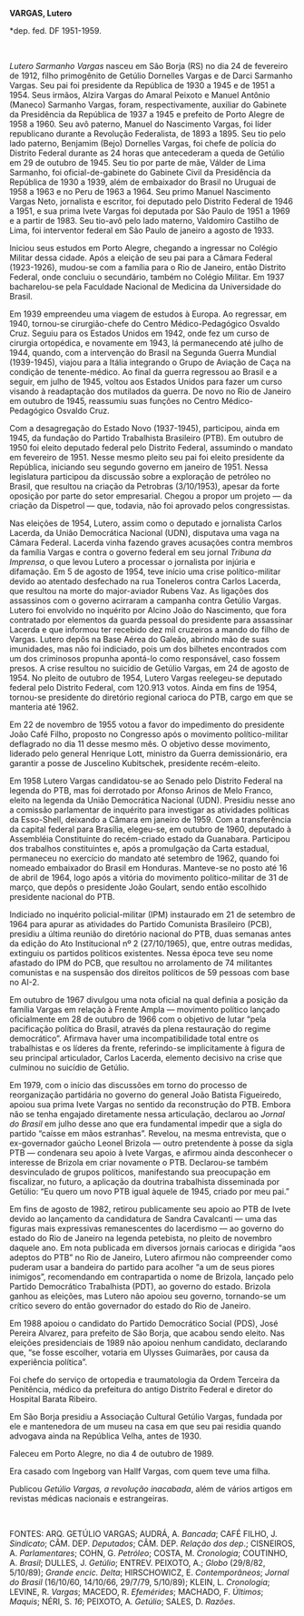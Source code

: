 **VARGAS, Lutero**

\*dep. fed. DF 1951-1959.

 

*Lutero Sarmanho Vargas* nasceu em São Borja (RS) no dia 24 de fevereiro
de 1912, filho primogênito de Getúlio Dornelles Vargas e de Darci
Sarmanho Vargas. Seu pai foi presidente da República de 1930 a 1945 e de
1951 a 1954. Seus irmãos, Alzira Vargas do Amaral Peixoto e Manuel
Antônio (Maneco) Sarmanho Vargas, foram, respectivamente, auxiliar do
Gabinete da Presidência da República de 1937 a 1945 e prefeito de Porto
Alegre de 1958 a 1960. Seu avô paterno, Manuel do Nascimento Vargas, foi
líder republicano durante a Revolução Federalista, de 1893 a 1895. Seu
tio pelo lado paterno, Benjamim (Bejo) Dornelles Vargas, foi chefe de
polícia do Distrito Federal durante as 24 horas que antecederam a queda
de Getúlio em 29 de outubro de 1945. Seu tio por parte de mãe, Válder de
Lima Sarmanho, foi oficial-de-gabinete do Gabinete Civil da Presidência
da República de 1930 a 1939, além de embaixador do Brasil no Uruguai de
1958 a 1963 e no Peru de 1963 a 1964. Seu primo Manuel Nascimento Vargas
Neto, jornalista e escritor, foi deputado pelo Distrito Federal de 1946
a 1951, e sua prima Ivete Vargas foi deputada por São Paulo de 1951 a
1969 e a partir de 1983. Seu tio-avô pelo lado materno, Valdomiro
Castilho de Lima, foi interventor federal em São Paulo de janeiro a
agosto de 1933.

Iniciou seus estudos em Porto Alegre, chegando a ingressar no Colégio
Militar dessa cidade. Após a eleição de seu pai para a Câmara Federal
(1923-1926), mudou-se com a família para o Rio de Janeiro, então
Distrito Federal, onde concluiu o secundário, também no Colégio Militar.
Em 1937 bacharelou-se pela Faculdade Nacional de Medicina da
Universidade do Brasil.

Em 1939 empreendeu uma viagem de estudos à Europa. Ao regressar, em
1940, tornou-se cirurgião-chefe do Centro Médico-Pedagógico Osvaldo
Cruz. Seguiu para os Estados Unidos em 1942, onde fez um curso de
cirurgia ortopédica, e novamente em 1943, lá permanecendo até julho de
1944, quando, com a intervenção do Brasil na Segunda Guerra Mundial
(1939-1945), viajou para a Itália integrando o Grupo de Aviação de Caça
na condição de tenente-médico. Ao final da guerra regressou ao Brasil e
a seguir, em julho de 1945, voltou aos Estados Unidos para fazer um
curso visando à readaptação dos mutilados da guerra. De novo no Rio de
Janeiro em outubro de 1945, reassumiu suas funções no Centro
Médico-Pedagógico Osvaldo Cruz.

Com a desagregação do Estado Novo (1937-1945), participou, ainda em
1945, da fundação do Partido Trabalhista Brasileiro (PTB). Em outubro de
1950 foi eleito deputado federal pelo Distrito Federal, assumindo o
mandato em fevereiro de 1951. Nesse mesmo pleito seu pai foi eleito
presidente da República, iniciando seu segundo governo em janeiro de
1951. Nessa legislatura participou da discussão sobre a exploração de
petróleo no Brasil, que resultou na criação da Petrobras (3/10/1953),
apesar da forte oposição por parte do setor empresarial. Chegou a propor
um projeto — da criação da Dispetrol — que, todavia, não foi aprovado
pelos congressistas.

Nas eleições de 1954, Lutero, assim como o deputado e jornalista Carlos
Lacerda, da União Democrática Nacional (UDN), disputava uma vaga na
Câmara Federal. Lacerda vinha fazendo graves acusações contra membros da
família Vargas e contra o governo federal em seu jornal *Tribuna da
Imprensa*, o que levou Lutero a processar o jornalista por injúria e
difamação. Em 5 de agosto de 1954, teve início uma crise
político-militar devido ao atentado desfechado na rua Toneleros contra
Carlos Lacerda, que resultou na morte do major-aviador Rubens Vaz. As
ligações dos assassinos com o governo acirraram a campanha contra
Getúlio Vargas. Lutero foi envolvido no inquérito por Alcino João do
Nascimento, que fora contratado por elementos da guarda pessoal do
presidente para assassinar Lacerda e que informou ter recebido dez mil
cruzeiros a mando do filho de Vargas. Lutero depôs na Base Aérea do
Galeão, abrindo mão de suas imunidades, mas não foi indiciado, pois um
dos bilhetes encontrados com um dos criminosos propunha apontá-lo como
responsável, caso fossem presos. A crise resultou no suicídio de Getúlio
Vargas, em 24 de agosto de 1954. No pleito de outubro de 1954, Lutero
Vargas reelegeu-se deputado federal pelo Distrito Federal, com 120.913
votos. Ainda em fins de 1954, tornou-se presidente do diretório regional
carioca do PTB, cargo em que se manteria até 1962.

Em 22 de novembro de 1955 votou a favor do impedimento do presidente
João Café Filho, proposto no Congresso após o movimento político-militar
deflagrado no dia 11 desse mesmo mês. O objetivo desse movimento,
liderado pelo general Henrique Lott, ministro da Guerra demissionário,
era garantir a posse de Juscelino Kubitschek, presidente recém-eleito.

Em 1958 Lutero Vargas candidatou-se ao Senado pelo Distrito Federal na
legenda do PTB, mas foi derrotado por Afonso Arinos de Melo Franco,
eleito na legenda da União Democrática Nacional (UDN). Presidiu nesse
ano a comissão parlamentar de inquérito para investigar as atividades
políticas da Esso-Shell, deixando a Câmara em janeiro de 1959. Com a
transferência da capital federal para Brasília, elegeu-se, em outubro de
1960, deputado à Assembléia Constituinte do recém-criado estado da
Guanabara. Participou dos trabalhos constituintes e, após a promulgação
da Carta estadual, permaneceu no exercício do mandato até setembro de
1962, quando foi nomeado embaixador do Brasil em Honduras. Manteve-se no
posto até 16 de abril de 1964, logo após a vitória do movimento
político-militar de 31 de março, que depôs o presidente João Goulart,
sendo então escolhido presidente nacional do PTB.

Indiciado no inquérito policial-militar (IPM) instaurado em 21 de
setembro de 1964 para apurar as atividades do Partido Comunista
Brasileiro (PCB), presidiu a última reunião do diretório nacional do
PTB, duas semanas antes da edição do Ato Institucional nº 2
(27/10/1965), que, entre outras medidas, extinguiu os partidos políticos
existentes. Nessa época teve seu nome afastado do IPM do PCB, que
resultou no arrolamento de 74 militantes comunistas e na suspensão dos
direitos políticos de 59 pessoas com base no AI-2.

Em outubro de 1967 divulgou uma nota oficial na qual definia a posição
da família Vargas em relação à Frente Ampla — movimento político lançado
oficialmente em 28 de outubro de 1966 com o objetivo de lutar “pela
pacificação política do Brasil, através da plena restauração do regime
democrático”. Afirmava haver uma incompatibilidade total entre os
trabalhistas e os líderes da frente, referindo-se implicitamente à
figura de seu principal articulador, Carlos Lacerda, elemento decisivo
na crise que culminou no suicídio de Getúlio.

Em 1979, com o início das discussões em torno do processo de
reorganização partidária no governo do general João Batista Figueiredo,
apoiou sua prima Ivete Vargas no sentido da reconstrução do PTB. Embora
não se tenha engajado diretamente nessa articulação, declarou ao *Jornal
do Brasil* em julho desse ano que era fundamental impedir que a sigla do
partido “caísse em mãos estranhas”. Revelou, na mesma entrevista, que o
ex-governador gaúcho Leonel Brizola — outro pretendente à posse da sigla
PTB — condenara seu apoio à Ivete Vargas, e afirmou ainda desconhecer o
interesse de Brizola em criar novamente o PTB. Declarou-se também
desvinculado de grupos políticos, manifestando sua preocupação em
fiscalizar, no futuro, a aplicação da doutrina trabalhista disseminada
por Getúlio: “Eu quero um novo PTB igual àquele de 1945, criado por meu
pai.”

Em fins de agosto de 1982, retirou publicamente seu apoio ao PTB de
Ivete devido ao lançamento da candidatura de Sandra Cavalcanti — uma das
figuras mais expressivas remanescentes do lacerdismo — ao governo do
estado do Rio de Janeiro na legenda petebista, no pleito de novembro
daquele ano. Em nota publicada em diversos jornais cariocas e dirigida
“aos adeptos do PTB” no Rio de Janeiro, Lutero afirmou não compreender
como puderam usar a bandeira do partido para acolher “a um de seus
piores inimigos”, recomendando em contrapartida o nome de Brizola,
lançado pelo Partido Democrático Trabalhista (PDT), ao governo do
estado. Brizola ganhou as eleições, mas Lutero não apoiou seu governo,
tornando-se um crítico severo do então governador do estado do Rio de
Janeiro.

Em 1988 apoiou o candidato do Partido Democrático Social (PDS), José
Pereira Alvarez, para prefeito de São Borja, que acabou sendo eleito.
Nas eleições presidenciais de 1989 não apoiou nenhum candidato,
declarando que, “se fosse escolher, votaria em Ulysses Guimarães, por
causa da experiência política”.

Foi chefe do serviço de ortopedia e traumatologia da Ordem Terceira da
Penitência, médico da prefeitura do antigo Distrito Federal e diretor do
Hospital Barata Ribeiro.

Em São Borja presidiu a Associação Cultural Getúlio Vargas, fundada por
ele e mantenedora de um museu na casa em que seu pai residia quando
advogava ainda na República Velha, antes de 1930.

Faleceu em Porto Alegre, no dia 4 de outubro de 1989.

Era casado com Ingeborg van Hallf Vargas, com quem teve uma filha.

Publicou *Getúlio Vargas, a revolução inacabada*, além de vários artigos
em revistas médicas nacionais e estrangeiras.

 

FONTES: ARQ. GETÚLIO VARGAS; AUDRÁ, A. *Bancada*; CAFÉ FILHO, J.
*Sindicato*; CÂM. DEP. *Deputados*; CÂM. DEP. *Relação dos dep*.;
CISNEIROS, A. *Parlamentares*; COHN, G. *Petróleo*; COSTA, M.
*Cronologia*; COUTINHO, A. *Brasil*; DULLES, J. *Getúlio*; ENTREV.
PEIXOTO, A.; *Globo* (29/8/82, 5/10/89); *Grande encic. Delta*;
HIRSCHOWICZ, E. *Contemporâneos*; *Jornal do Brasil* (16/10/60,
14/10/66, 29/7/79, 5/10/89); KLEIN, L. *Cronologia*; LEVINE, R.
*Vargas*; MACEDO, R. *Efemérides*; MACHADO, F. *Últimos*; *Maquis*;
NÉRI, S. *16*; PEIXOTO, A. *Getúlio*; SALES, D. *Razões*.

 
